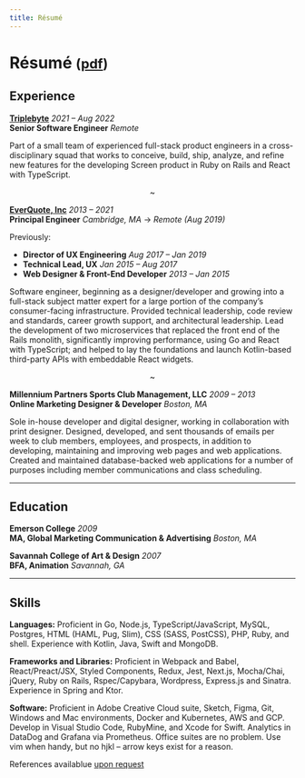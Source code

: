 ```yaml
---
title: Résumé
---
```


# Résumé <small>([pdf](/images/2022-08-resume-ben-saufley.pdf))</small>

## Experience

**[Triplebyte](https://triplebyte.com)** _2021 – Aug 2022_  
**Senior Software Engineer** _Remote_

Part of a small team of experienced full-stack product engineers in a cross-disciplinary squad that works to conceive, build, ship, analyze, and refine new features for the developing Screen product in Ruby on Rails and React with TypeScript.

<p style="text-align: center;">~</p>

**[EverQuote, Inc](https://everquote.com)** _2013 – 2021_  
**Principal Engineer** _Cambridge, MA_ &rarr; _Remote (Aug 2019)_

Previously:

- **Director of UX Engineering** _Aug 2017 – Jan 2019_
- **Technical Lead, UX** _Jan 2015 – Aug 2017_
- **Web Designer & Front-End Developer** _2013 – Jan 2015_

Software engineer, beginning as a designer/developer and growing into a full-stack subject matter expert for a large portion of the company’s consumer-facing infrastructure. Provided technical leadership, code review and standards, career growth support, and architectural leadership. Lead the development of two microservices that replaced the front end of the Rails monolith, significantly improving performance, using Go and React with TypeScript; and helped to lay the foundations and launch Kotlin-based third-party APIs with embeddable React widgets.

<p style="text-align: center;">~</p>

**Millennium Partners Sports Club Management, LLC** _2009 – 2013_  
**Online Marketing Designer & Developer** _Boston, MA_

Sole in-house developer and digital designer, working in collaboration with print designer. Designed, developed, and sent thousands of emails per week to club members, employees, and prospects, in addition to developing, maintaining and improving web pages and web applications. Created and maintained database-backed web applications for a number of purposes including member communications and class scheduling.

---

## Education

**Emerson College** _2009_  
**MA, Global Marketing Communication & Advertising** _Boston, MA_

**Savannah College of Art & Design** _2007_  
**BFA, Animation** _Savannah, GA_

---

## Skills

**Languages:** Proficient in Go, Node.js, TypeScript/JavaScript, MySQL, Postgres, HTML (HAML, Pug, Slim), CSS (SASS, PostCSS), PHP, Ruby, and shell. Experience with Kotlin, Java, Swift and MongoDB.

**Frameworks and Libraries:** Proficient in Webpack and Babel, React/Preact/JSX, Styled Components, Redux, Jest, Next.js, Mocha/Chai, jQuery, Ruby on Rails, Rspec/Capybara, Wordpress, Express.js and Sinatra. Experience in Spring and Ktor.

**Software:** Proficient in Adobe Creative Cloud suite, Sketch, Figma, Git, Windows and Mac environments, Docker and Kubernetes, AWS and GCP. Develop in Visual Studio Code, RubyMine, and Xcode for Swift. Analytics in DataDog and Grafana via Prometheus. Office suites are no problem. Use vim when handy, but no hjkl – arrow keys exist for a reason.

References availablue [upon request](/contact)
